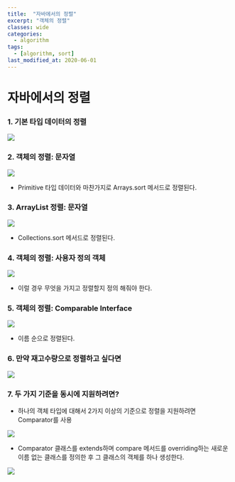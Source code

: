 ```yaml
---
title:  "자바에서의 정렬"
excerpt: "객체의 정렬"
classes: wide
categories:
  - algorithm
tags:
  - [algorithm, sort]
last_modified_at: 2020-06-01
---
```






# 자바에서의 정렬



### 1. 기본 타입 데이터의 정렬

![]({{site.url}}/assets/images/algo48.PNG)



### 2. 객체의 정렬: 문자열

![]({{site.url}}/assets/images/algo49.PNG)

* Primitive 타입 데이터와 마찬가지로 Arrays.sort 메서드로 정렬된다.



### 3. ArrayList 정렬: 문자열

![]({{site.url}}/assets/images/algo50.PNG)

* Collections.sort 메서드로 정렬된다.



### 4. 객체의 정렬: 사용자 정의 객체

![]({{site.url}}/assets/images/algo51.PNG)

* 이럴 경우 무엇을 가지고 정렬할지 정의 해줘야 한다.



### 5. 객체의 정렬: Comparable Interface

![]({{site.url}}/assets/images/algo52.PNG)

* 이름 순으로 정렬된다.



### 6. 만약 재고수량으로 정렬하고 싶다면

![]({{site.url}}/assets/images/algo53.PNG)



### 7. 두 가지 기준을 동시에 지원하려면?

* 하나의 객체 타입에 대해서 2가지 이상의 기준으로 정렬을 지원하려면 Comparator를 사용

![]({{site.url}}/assets/images/algo54.PNG)

* Comparator 클래스를 extends하며 compare 메서드를 overriding하는 새로운 이름 없는 클래스를 정의한 후 그 클래스의 객체를 하나 생성한다.

![]({{site.url}}/assets/images/algo55.PNG)









